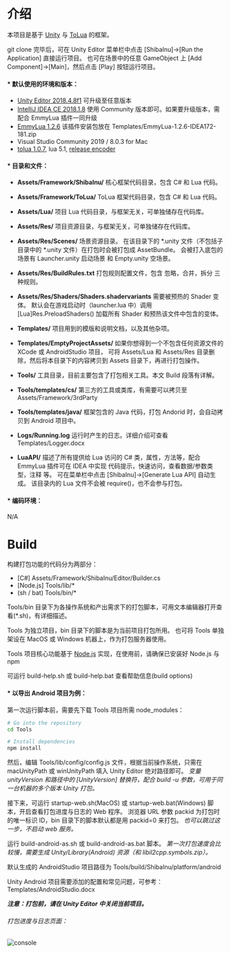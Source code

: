 
# 介绍

本项目是基于 [Unity](https://unity.com) 与 [ToLua](https://github.com/topameng/tolua) 的框架。

git clone 完毕后，可在 Unity Editor 菜单栏中点击 [ShibaInu]->[Run the Application] 直接运行项目。
也可在场景中的任意 GameObject 上 [Add Component]->[Main]，然后点击 [Play] 按钮运行项目。

#### * 默认使用的环境和版本：
  - [Unity Editor 2018.4.8f1](https://unity3d.com/cn/unity/whats-new/2018.4.8) 可升级至任意版本
  - [IntelliJ IDEA CE 2018.1.8](https://www.jetbrains.com/idea/download/other.html) 使用 Community 版本即可。如果要升级版本，需配合 EmmyLua 插件一同升级
  - [EmmyLua 1.2.6](https://emmylua.github.io) 该插件安装包放在 Templates/EmmyLua-1.2.6-IDEA172-181.zip
  - Visual Studio Community 2019 / 8.0.3 for Mac
  - [tolua 1.0.7](https://github.com/topameng/tolua), lua 5.1, [release encoder](https://github.com/lolo1208/unity3d-lolo/blob/master/Tools/tools/luaEncoder/readme.txt)

#### * 目录和文件：
  - **Assets/Framework/ShibaInu/** 核心框架代码目录，包含 C# 和 Lua 代码。
  
  - **Assets/Framework/ToLua/** ToLua 框架代码目录，包含 C# 和 Lua 代码。
  - **Assets/Lua/** 项目 Lua 代码目录，与框架无关，可单独储存在代码库。
  - **Assets/Res/** 项目资源目录，与框架无关，可单独储存在代码库。
  - **Assets/Res/Scenes/** 场景资源目录。
    在该目录下的 *.unity 文件（不包括子目录中的 *.unity 文件）在打包时会被打包成 AssetBundle。
    会被打入底包的场景有 Launcher.unity 启动场景 和 Empty.unity 空场景。
  - **Assets/Res/BuildRules.txt** 打包规则配置文件，包含 忽略，合并，拆分 三种规则。
  - **Assets/Res/Shaders/Shaders.shadervariants** 需要被预热的 Shader 变体。
    默认会在游戏启动时（launcher.lua 中）调用 [Lua]Res.PreloadShaders() 加载所有 Shader 和预热该文件中包含的变体。
  - **Templates/** 项目用到的模版和说明文档，以及其他杂项。
  - **Templates/EmptyProjectAssets/** 如果你想得到一个不包含任何资源文件的 XCode 或 AndroidStudio 项目，
    可将 Assets/Lua 和 Assets/Res 目录删除，然后将本目录下的内容拷贝到 Assets 目录下，再进行打包操作。
  - **Tools/** 工具目录，目前主要包含了打包相关工具。本文 Build 段落有详解。
  - **Tools/templates/cs/** 第三方的工具或类库，有需要可以拷贝至 Assets/Framework/3rdParty
  - **Tools/templates/java/** 框架包含的 Java 代码，打包 Andorid 时，会自动拷贝到 Android 项目中。
  - **Logs/Running.log** 运行时产生的日志。详细介绍可查看 Templates/Logger.docx
  - **LuaAPI/** 描述了所有提供给 Lua 访问的 C# 类，属性，方法等，配合 EmmyLua 插件可在 IDEA 中实现 代码提示，快速访问，查看数据/参数类型，注释 等。
    可在菜单栏中点击 [ShibaInu]->[Generate Lua API] 自动生成。
    该目录内的 Lua 文件不会被 require()，也不会参与打包。

#### * 编码环境：

N/A

# Build
构建打包功能的代码分为两部分：
  - [C#] Assets/Framework/ShibaInu/Editor/Builder.cs
  - [Node.js] Tools/lib/*
  - (sh / bat) Tools/bin/*

Tools/bin 目录下为各操作系统和产出需求下的打包脚本，可用文本编辑器打开查看(*.sh)，有详细描述。

Tools 为独立项目，bin 目录下的脚本是为当前项目打包所用。
也可将 Tools 单独架设在 MacOS 或 Windows 机器上，作为打包服务器使用。

Tools 项目核心功能基于 [Node.js](https://nodejs.org/en/download) 实现，在使用前，请确保已安装好 Node.js 与 npm

可运行 build-help.sh 或 build-help.bat 查看帮助信息(build options)

#### * 以导出 Android 项目为例：

第一次运行脚本前，需要先下载 Tools 项目所需 node_modules：
```bash
# Go into the repository
cd Tools

# Install dependencies
npm install
```

然后，编辑 Tools/lib/config/config.js 文件，根据当前操作系统，只需在 macUnityPath 或 winUnityPath 填入 Unity Editor 绝对路径即可。
*变量 unityVersion 和路径中的 [UnityVersion] 替换符，配合 build -u 参数，可用于同一台机器的多个版本 Unity 打包。*

接下来，可运行 startup-web.sh(MacOS) 或 startup-web.bat(Windows) 脚本，开启查看打包进度与日志的 Web 程序。
浏览器 URL 参数 packid 为打包时的唯一标识 ID，bin 目录下的脚本默认都是用 packid=0 来打包。
*也可以跳过这一步，不启动 web 服务。*

运行 build-android-as.sh 或 build-android-as.bat 脚本。
*第一次打包速度会比较慢，需要生成 Unity/Library(Android) 资源（和 libil2cpp.symbols.zip）。*

默认生成的 AndroidStudio 项目路径为 Tools/build/ShibaInu/platform/android

Unity Android 项目需要添加的配置和常见问题，可参考：Templates/AndroidStudio.docx

***注意：打包前，请在 Unity Editor 中关闭当前项目。***

###### 打包进度与日志页面：

![console](https://raw.githubusercontent.com/lolo1208/unity3d-lolo/master/Templates/Screenshots/build-web-page.jpg)

